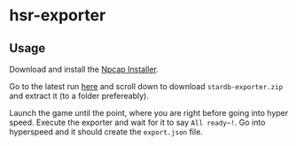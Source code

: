 # hsr-exporter

## Usage

Download and install the [Npcap Installer](https://npcap.com/#download).

Go to the latest run [here](https://github.com/juliuskreutz/stardb-exporter/actions/workflows/build.yml) and scroll down to download `stardb-exporter.zip` and extract it (to a folder prefereably).

Launch the game until the point, where you are right before going into hyper speed. Execute the exporter and wait for it to say `All ready~!`.
Go into hyperspeed and it should create the `export.json` file.
